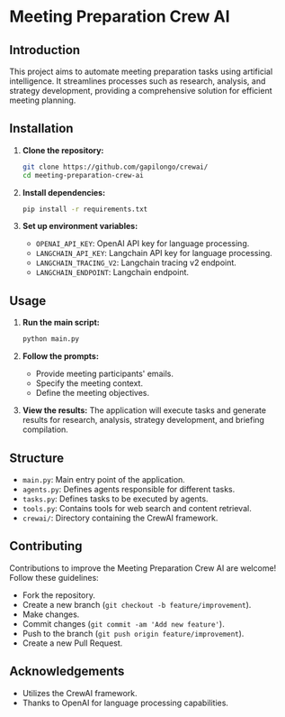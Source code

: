 # Meeting Preparation Crew AI

## Introduction
This project aims to automate meeting preparation tasks using artificial intelligence. It streamlines processes such as research, analysis, and strategy development, providing a comprehensive solution for efficient meeting planning.

## Installation
1. **Clone the repository:**
    ```bash
    git clone https://github.com/gapilongo/crewai/
    cd meeting-preparation-crew-ai
    ```

2. **Install dependencies:**
    ```bash
    pip install -r requirements.txt
    ```

3. **Set up environment variables:**
    - `OPENAI_API_KEY`: OpenAI API key for language processing.
    - `LANGCHAIN_API_KEY`: Langchain API key for language processing.
    - `LANGCHAIN_TRACING_V2`: Langchain tracing v2 endpoint.
    - `LANGCHAIN_ENDPOINT`: Langchain endpoint.

## Usage
1. **Run the main script:**
    ```bash
    python main.py
    ```

2. **Follow the prompts:**
    - Provide meeting participants' emails.
    - Specify the meeting context.
    - Define the meeting objectives.

3. **View the results:**
    The application will execute tasks and generate results for research, analysis, strategy development, and briefing compilation.

## Structure
- `main.py`: Main entry point of the application.
- `agents.py`: Defines agents responsible for different tasks.
- `tasks.py`: Defines tasks to be executed by agents.
- `tools.py`: Contains tools for web search and content retrieval.
- `crewai/`: Directory containing the CrewAI framework.

## Contributing
Contributions to improve the Meeting Preparation Crew AI are welcome! Follow these guidelines:
- Fork the repository.
- Create a new branch (`git checkout -b feature/improvement`).
- Make changes.
- Commit changes (`git commit -am 'Add new feature'`).
- Push to the branch (`git push origin feature/improvement`).
- Create a new Pull Request.

## Acknowledgements
- Utilizes the CrewAI framework.
- Thanks to OpenAI for language processing capabilities.
